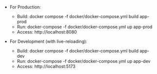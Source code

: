    * For Production:
       * Build: docker compose -f docker/docker-compose.yml build app-prod
       * Run: docker-compose -f docker/docker-compose.yml up app-prod
       * Access: http://localhost:8080

   * For Development (with live-reloading):
       * Build: docker compose -f docker/docker-compose.yml build app-dev
       * Run: docker-compose -f docker/docker-compose.yml up app-dev
       * Access: http://localhost:5173
